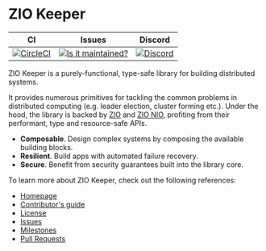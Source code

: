 # ZIO Keeper

| CI                                       | Issues                                                      | Discord                                   |
|------------------------------------------|-------------------------------------------------------------|-------------------------------------------|
| [![CircleCI][Badge-Circle]][Link-Circle] | [![Is it maintained?][Badge-Maintenance]][Link-Maintenance] | [![Discord][Badge-Discord]][Link-Discord] |

ZIO Keeper is a purely-functional, type-safe library for building distributed
systems. 

It provides numerous primitives for tackling the common problems in distributed
computing (e.g. leader election, cluster forming etc.). Under the hood, the
library is backed by [ZIO][Link-ZIO] and [ZIO NIO][Link-NIO], profiting from their
performant, type and resource-safe APIs.

- **Composable**. Design complex systems by composing the available building blocks.
- **Resilient**. Build apps with automated failure recovery.
- **Secure**. Benefit from security guarantees built into the library core.

To learn more about ZIO Keeper, check out the following references:

- [Homepage](https://zio.github.io/zio-keeper/)
- [Contributor's guide](./.github/CONTRIBUTING.md)
- [License](LICENSE)
- [Issues](https://github.com/zio/zio-keeper/issues)
- [Milestones](https://github.com/zio/zio-keeper/milestones?direction=asc&sort=title&state=open)
- [Pull Requests](https://github.com/zio/zio-keeper/pulls)

[Badge-Circle]: https://circleci.com/gh/zio/zio-keeper/tree/master.svg?style=svg
[Badge-Discord]: https://img.shields.io/discord/629491597070827530?logo=discord
[Badge-Maintenance]: http://isitmaintained.com/badge/resolution/zio/zio-keeper.svg
[Link-Circle]: https://circleci.com/gh/zio/zio-keeper/tree/master
[Link-Discord]: https://discord.gg/2ccFBr4
[Link-Maintenance]: http://isitmaintained.com/project/zio/zio-keeper 
[Link-ZIO]: https://zio.dev
[Link-NIO]: https://zio.github.io/zio-nio/

